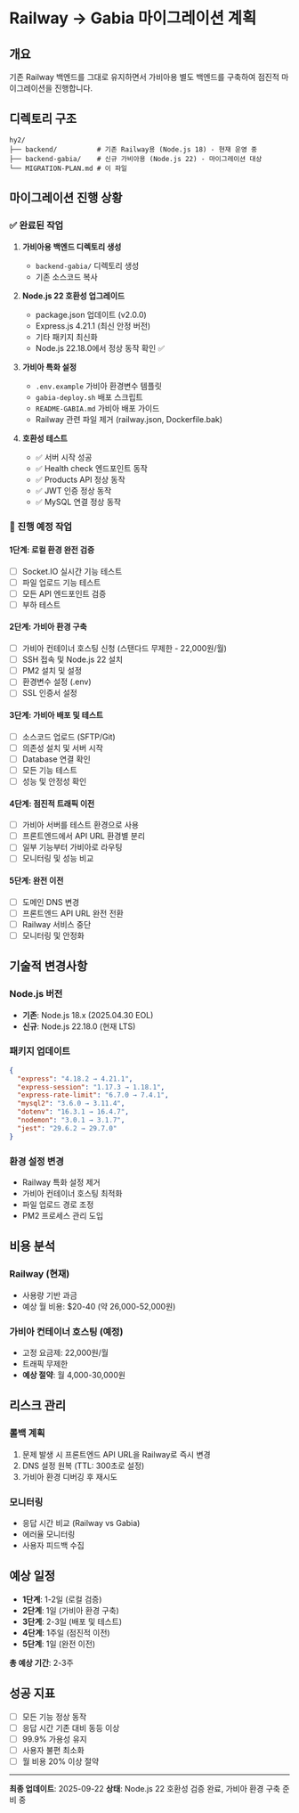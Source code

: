 # Railway → Gabia 마이그레이션 계획

## 개요
기존 Railway 백엔드를 그대로 유지하면서 가비아용 별도 백엔드를 구축하여 점진적 마이그레이션을 진행합니다.

## 디렉토리 구조
```
hy2/
├── backend/          # 기존 Railway용 (Node.js 18) - 현재 운영 중
├── backend-gabia/    # 신규 가비아용 (Node.js 22) - 마이그레이션 대상
└── MIGRATION-PLAN.md # 이 파일
```

## 마이그레이션 진행 상황

### ✅ 완료된 작업
1. **가비아용 백엔드 디렉토리 생성**
   - `backend-gabia/` 디렉토리 생성
   - 기존 소스코드 복사

2. **Node.js 22 호환성 업그레이드**
   - package.json 업데이트 (v2.0.0)
   - Express.js 4.21.1 (최신 안정 버전)
   - 기타 패키지 최신화
   - Node.js 22.18.0에서 정상 동작 확인 ✅

3. **가비아 특화 설정**
   - `.env.example` 가비아 환경변수 템플릿
   - `gabia-deploy.sh` 배포 스크립트
   - `README-GABIA.md` 가비아 배포 가이드
   - Railway 관련 파일 제거 (railway.json, Dockerfile.bak)

4. **호환성 테스트**
   - ✅ 서버 시작 성공
   - ✅ Health check 엔드포인트 동작
   - ✅ Products API 정상 동작
   - ✅ JWT 인증 정상 동작
   - ✅ MySQL 연결 정상 동작

### 🔄 진행 예정 작업

#### 1단계: 로컬 환경 완전 검증
- [ ] Socket.IO 실시간 기능 테스트
- [ ] 파일 업로드 기능 테스트
- [ ] 모든 API 엔드포인트 검증
- [ ] 부하 테스트

#### 2단계: 가비아 환경 구축
- [ ] 가비아 컨테이너 호스팅 신청 (스탠다드 무제한 - 22,000원/월)
- [ ] SSH 접속 및 Node.js 22 설치
- [ ] PM2 설치 및 설정
- [ ] 환경변수 설정 (.env)
- [ ] SSL 인증서 설정

#### 3단계: 가비아 배포 및 테스트
- [ ] 소스코드 업로드 (SFTP/Git)
- [ ] 의존성 설치 및 서버 시작
- [ ] Database 연결 확인
- [ ] 모든 기능 테스트
- [ ] 성능 및 안정성 확인

#### 4단계: 점진적 트래픽 이전
- [ ] 가비아 서버를 테스트 환경으로 사용
- [ ] 프론트엔드에서 API URL 환경별 분리
- [ ] 일부 기능부터 가비아로 라우팅
- [ ] 모니터링 및 성능 비교

#### 5단계: 완전 이전
- [ ] 도메인 DNS 변경
- [ ] 프론트엔드 API URL 완전 전환
- [ ] Railway 서비스 중단
- [ ] 모니터링 및 안정화

## 기술적 변경사항

### Node.js 버전
- **기존**: Node.js 18.x (2025.04.30 EOL)
- **신규**: Node.js 22.18.0 (현재 LTS)

### 패키지 업데이트
```json
{
  "express": "4.18.2 → 4.21.1",
  "express-session": "1.17.3 → 1.18.1", 
  "express-rate-limit": "6.7.0 → 7.4.1",
  "mysql2": "3.6.0 → 3.11.4",
  "dotenv": "16.3.1 → 16.4.7",
  "nodemon": "3.0.1 → 3.1.7",
  "jest": "29.6.2 → 29.7.0"
}
```

### 환경 설정 변경
- Railway 특화 설정 제거
- 가비아 컨테이너 호스팅 최적화
- 파일 업로드 경로 조정
- PM2 프로세스 관리 도입

## 비용 분석

### Railway (현재)
- 사용량 기반 과금
- 예상 월 비용: $20-40 (약 26,000-52,000원)

### 가비아 컨테이너 호스팅 (예정)
- 고정 요금제: 22,000원/월
- 트래픽 무제한
- **예상 절약**: 월 4,000-30,000원

## 리스크 관리

### 롤백 계획
1. 문제 발생 시 프론트엔드 API URL을 Railway로 즉시 변경
2. DNS 설정 원복 (TTL: 300초로 설정)
3. 가비아 환경 디버깅 후 재시도

### 모니터링
- 응답 시간 비교 (Railway vs Gabia)
- 에러율 모니터링
- 사용자 피드백 수집

## 예상 일정
- **1단계**: 1-2일 (로컬 검증)
- **2단계**: 1일 (가비아 환경 구축)
- **3단계**: 2-3일 (배포 및 테스트)
- **4단계**: 1주일 (점진적 이전)
- **5단계**: 1일 (완전 이전)

**총 예상 기간**: 2-3주

## 성공 지표
- [ ] 모든 기능 정상 동작
- [ ] 응답 시간 기존 대비 동등 이상
- [ ] 99.9% 가용성 유지
- [ ] 사용자 불편 최소화
- [ ] 월 비용 20% 이상 절약

---

**최종 업데이트**: 2025-09-22
**상태**: Node.js 22 호환성 검증 완료, 가비아 환경 구축 준비 중